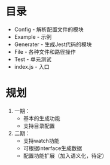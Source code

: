 # 目录
* Config - 解析配置文件的模块
* Example - 示例
* Generater - 生成Jest代码的模块
* File - 各种文件和路径操作
* Test - 单元测试
* index.js - 入口

# 规划
1. 一期：
    * 基本的生成功能
    * 支持目录配置
2. 二期：
    * 支持watch功能
    * 可根据interface生成数据
    * 配置功能扩展（加入语义化，待定）


